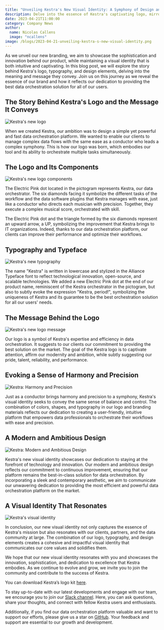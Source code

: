 ```yaml
---
title: "Unveiling Kestra's New Visual Identity: A Symphony of Design and Innovation"
description: Delve into the essence of Kestra's captivating logo, mirroring our passion for providing state-of-the-art data orchestration solutions and a unique brand experience.
date: 2023-04-21T11:00:00
category: Company News
author:
  name: Nicolas Callens
  image: "ncallens"
image: /blogs/2023-04-21-unveiling-kestra-s-new-visual-identity.png
---
```


As we unveil our new branding, we aim to showcase the sophistication and innovation behind our product, while maintaining a visual identity that is both intuitive and captivating. In this blog post, we will explore the story behind Kestra's logo, typography, and design elements, delving into the meaning and message they convey. Join us on this journey as we reveal the essence of our brand and how it reflects our dedication to providing the best data orchestration solution for all of our users.

## The Story Behind Kestra's Logo and the Message It Conveys

![Kestra's new logo](/blogs/2023-04-21-unveiling-kestra-s-new-visual-identity/image3.png)

When we created Kestra, our ambition was to design a simple yet powerful and fast data orchestration platform. We wanted to enable our clients to manage complex data flows with the same ease as a conductor who leads a complex symphony. This is how our logo was born, which embodies our tool and its ability to orchestrate multiple tasks simultaneously.

## The Logo and Its Components

![Kestra's new logo components](/blogs/2023-04-21-unveiling-kestra-s-new-visual-identity/image4.png)

The Electric Pink dot located in the pictogram represents Kestra, our data orchestrator. The six diamonds facing it symbolize the different tasks of the workflow and the data software plugins that Kestra manages with ease, just like a conductor who directs each musician with precision. Together, they execute a complex musical score, orchestrated with skill.

The Electric Pink dot and the triangle formed by the six diamonds represent an upward arrow, a UP, symbolizing the improvement that Kestra brings to IT organizations. Indeed, thanks to our data orchestration platform, our clients can improve their performance and optimize their workflows.

## Typography and Typeface

![Kestra's new typography](/blogs/2023-04-21-unveiling-kestra-s-new-visual-identity/image8.png)

The name "Kestra" is written in lowercase and stylized in the Alliance Typeface font to reflect technological innovation, open-source, and scalable technologies. We added a new Electric Pink dot at the end of our product name, reminiscent of the Kestra orchestrator in the pictogram, but also to subtly evoke the expression "Kestra, period!", symbolizing the uniqueness of Kestra and its guarantee to be the best orchestration solution for all our users' needs.

## The Message Behind the Logo

![Kestra's new logo message](/blogs/2023-04-21-unveiling-kestra-s-new-visual-identity/image5.png)

Our logo is a symbol of Kestra's expertise and efficiency in data orchestration. It suggests to our clients our commitment to providing the best solution on the market. The goal of the Kestra logo is to captivate attention, affirm our modernity and ambition, while subtly suggesting our pride, talent, reliability, and performance.

## Evoking a Sense of Harmony and Precision

![Kestra: Harmony and Precision](/blogs/2023-04-21-unveiling-kestra-s-new-visual-identity/image2.png)

Just as a conductor brings harmony and precision to a symphony, Kestra's visual identity seeks to convey the same sense of balance and control. The combination of colors, shapes, and typography in our logo and branding materials reflects our dedication to creating a user-friendly, intuitive platform that empowers data professionals to orchestrate their workflows with ease and precision.

## A Modern and Ambitious Design

![Kestra: Modern and Ambitious Design](/blogs/2023-04-21-unveiling-kestra-s-new-visual-identity/image6.png)

Kestra's new visual identity showcases our dedication to staying at the forefront of technology and innovation. Our modern and ambitious design reflects our commitment to continuous improvement, ensuring that our platform remains the best-in-class solution for data orchestration. By incorporating a sleek and contemporary aesthetic, we aim to communicate our unwavering dedication to providing the most efficient and powerful data orchestration platform on the market.

## A Visual Identity That Resonates

![Kestra's visual identity](/blogs/2023-04-21-unveiling-kestra-s-new-visual-identity/image7.png)

In conclusion, our new visual identity not only captures the essence of Kestra's mission but also resonates with our clients, partners, and the data community at large. The combination of our logo, typography, and design elements creates a cohesive and impactful visual identity that communicates our core values and solidifies them.

We hope that our new visual identity resonates with you and showcases the innovation, sophistication, and dedication to excellence that Kestra embodies. As we continue to evolve and grow, we invite you to join the community and contribute to the success of Kestra.

You can download Kestra’s logo kit [here](https://drive.google.com/drive/folders/1nwf1BeIZqAGC9uPiq33W-nvDwXDK5tPR?usp=sharing).

To stay up-to-date with our latest developments and engage with our team, we encourage you to join our [Slack channel](https://kestra.io/slack). Here, you can ask questions, share your thoughts, and connect with fellow Kestra users and enthusiasts.

Additionally, if you find our data orchestration platform valuable and want to support our efforts, please give us a star on [GitHub](https://github.com/kestra-io/kestra). Your feedback and support are essential to our growth and development.

